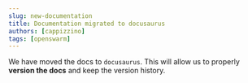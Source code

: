 ```yaml
---
slug: new-documentation
title: Documentation migrated to docusaurus
authors: [cappizzino]
tags: [openswarm]
---
```


We have moved the docs to `docusaurus`.
This will allow us to properly **version the docs** and keep the version history.

<!-- truncate -->
